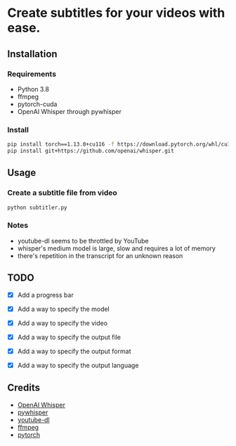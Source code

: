 # Create subtitles for your videos with ease.
## Installation
### Requirements
- Python 3.8
- ffmpeg
- pytorch-cuda
- OpenAI Whisper through pywhisper

### Install
```bash
pip install torch==1.13.0+cu116 -f https://download.pytorch.org/whl/cu116/
pip install git+https://github.com/openai/whisper.git 
```

## Usage
### Create a subtitle file from video
```bash
python subtitler.py
```

### Notes
- youtube-dl seems to be throttled by YouTube
- whisper's medium model is large, slow and requires a lot of memory
- there's repetition in the transcript for an unknown reason

## TODO
- [x] Add a progress bar
- [x] Add a way to specify the model
- [x] Add a way to specify the video
- [x] Add a way to specify the output file
- [x] Add a way to specify the output format
- [x] Add a way to specify the output language


## Credits
- [OpenAI Whisper](https://github.com/openai/whisper)
- [pywhisper](https://github.com/fcakyon/pywhisper)
- [youtube-dl](https://github.com/ytdl-org/youtube-dl/)
- [ffmpeg](https://ffmpeg.org/)
- [pytorch](https://pytorch.org/)
